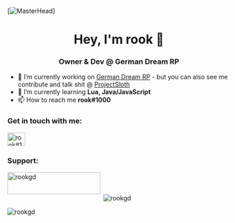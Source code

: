 [![MasterHead](https://imgur.com/DVfSCSO)]
<h1 align="center">Hey, I'm rook 👋</h1>
<h3 align="center">Owner & Dev @ German Dream RP</h3>

- 🔭 I’m currently working on [German Dream RP](https://discord.gg/germandream) - but you can also see me contribute and talk shit @ [ProjectSloth](https://discord.gg/projectsloth)
- 🌱 I’m currently learning **Lua, Java/JavaScript**
- 📫 How to reach me **rook#1000**

<h3 align="left">Get in touch with me:</h3>
<p align="left">
<a href="https://discord.gg/rook#1000" target="blank"><img align="center" src="https://raw.githubusercontent.com/rahuldkjain/github-profile-readme-generator/master/src/images/icons/Social/discord.svg" alt="rook#1000" height="30" width="40" /></a>
</p>
<h3 align="left">Support:</h3>
<p><a href="https://www.buymeacoffee.com/rookgd"> <img align="left" src="https://cdn.buymeacoffee.com/buttons/v2/default-yellow.png" height="50" width="210" alt="rookgd" /></a></p><br><br>

<p>&nbsp;<img align="center" src="https://github-readme-stats.vercel.app/api?username=rookgd&show_icons=true&locale=en" alt="rookgd" /></p>

<p><img align="center" src="https://github-readme-streak-stats.herokuapp.com/?user=rookgd&" alt="rookgd" /></p>
